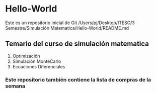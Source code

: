 # Hello-World
Este es un repositorio inicial de Git
/Users/pj/Desktop/ITESO/3 Semestre/Simulación Matematica/Hello-World/README.md
## Temario del curso de simulación matematica

1. Optimización
2. Simulación MonteCarlo
3. Ecuaciones Diferenciales

### Este repositorio también contiene la lista de compras de la semana